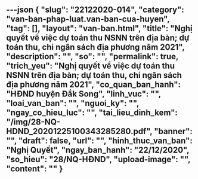 ---json
{
    "slug": "22122020-014",
    "category": "van-ban-phap-luat.van-ban-cua-huyen",
    "tag": [],
    "layout": "van-ban.html",
    "title": "Nghị quyết về việc dự toán thu NSNN trên địa bàn; dự toán thu, chi ngân sách địa phương năm 2021",
    "description": "",
    "so": "",
    "permalink": true,
    "trich_yeu": "Nghị quyết về việc dự toán thu NSNN trên địa bàn; dự toán thu, chi ngân sách địa phương năm 2021",
    "co_quan_ban_hanh": "HĐND huyện Đắk Song",
    "linh_vuc": "",
    "loai_van_ban": "",
    "nguoi_ky": "",
    "ngay_co_hieu_luc": "",
    "tai_lieu_dinh_kem": "/img/28-NQ-HDND_20201225100343285280.pdf",
    "banner": "",
    "draft": false,
    "url": "",
    "hinh_thuc_van_ban": "Nghị Quyết",
    "ngay_ban_hanh": "22/12/2020",
    "so_hieu": "28/NQ-HĐND",
    "upload-image": "",
    "__content__": ""
}
---
